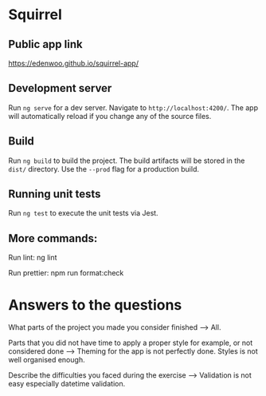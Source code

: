 # Squirrel

## Public app link

https://edenwoo.github.io/squirrel-app/

## Development server

Run `ng serve` for a dev server. Navigate to `http://localhost:4200/`. The app will automatically reload if you change any of the source files.

## Build

Run `ng build` to build the project. The build artifacts will be stored in the `dist/` directory. Use the `--prod` flag for a production build.

## Running unit tests

Run `ng test` to execute the unit tests via Jest.

## More commands:

Run lint: ng lint

Run prettier: npm run format:check


# Answers to the questions

What parts of the project you made you consider finished
--> All.

Parts that you did not have time to apply a proper style for example, or not considered done
--> Theming for the app is not perfectly done. Styles is not well organised enough.

Describe the difficulties you faced during the exercise
--> Validation is not easy especially datetime validation.
